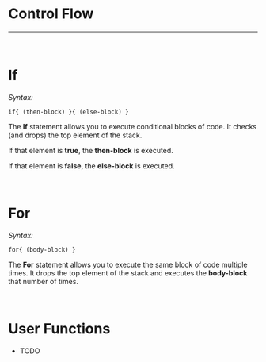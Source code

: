 # Control Flow
-----

<br>

# If
*Syntax:* 
```
if{ (then-block) }{ (else-block) }
```

The **If** statement allows you to execute conditional blocks of code. It checks (and drops) the top element of the stack.

If that element is **true**, the **then-block** is executed.

If that element is **false**, the **else-block** is executed.

<br>

# For
*Syntax:* 
```
for{ (body-block) }
```

The **For** statement allows you to execute the same block of code multiple times. It drops the top element of the stack and executes the **body-block** that number of times.

<br>

# User Functions
* TODO